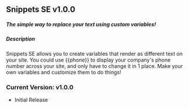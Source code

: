 ## Snippets SE v1.0.0
##### The simple way to replace your text using custom variables!

##### Description
Snippets SE allows you to create variables that render as different text on your site. You could use {{phone}} to display your company's phone number across your site, and only have to change it in 1 place. Make your own variables and customize them to do things!

### Current Version: v1.0.0
- Initial Release